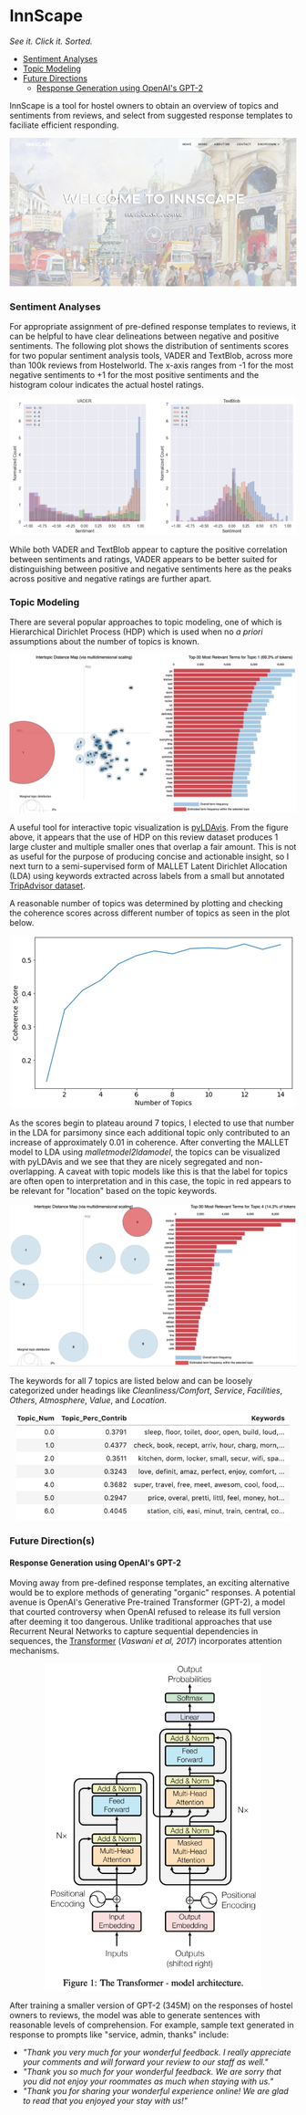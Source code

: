 # InnScape
*See it. Click it. Sorted.*

* [Sentiment Analyses](#Sentiment-Analyses)
* [Topic Modeling](#Topic-Modeling)
* [Future Directions](#Future-Directions)
  * [Response Generation using OpenAI's GPT-2](#Response-Generation-using-OpenAI's-GPT-2)

InnScape is a tool for hostel owners to obtain an overview of topics and sentiments from reviews, and select from suggested response templates to faciliate efficient responding. 


<p align="center">
  <img src="https://raw.githubusercontent.com/benjaminchew/InnScape/master/Figures/InnScape.png"></img>
</p>


### Sentiment Analyses


For appropriate assignment of pre-defined response templates to reviews, it can be helpful to have clear delineations between negative and positive sentiments. The following plot shows the distribution of sentiments scores for two popular sentiment analysis tools, VADER and TextBlob, across more than 100k reviews from Hostelworld. The x-axis ranges from -1 for the most negative sentiments to +1 for the most positive sentiments and the histogram colour indicates the actual hostel ratings. 


<p align="center">
  <img src="https://raw.githubusercontent.com/benjaminchew/InnScape/master/Figures/VaderBlob.png"></img>
</p>


While both VADER and TextBlob appear to capture the positive correlation between sentiments and ratings, VADER appears to be better suited for distinguishing between positive and negative sentiments here as the peaks across positive and negative ratings are further apart. 


### Topic Modeling


There are several popular approaches to topic modeling, one of which is Hierarchical Dirichlet Process (HDP) which is used when no *a priori* assumptions about the number of topics is known.


<p align="center">
  <img src="https://raw.githubusercontent.com/benjaminchew/InnScape/master/Figures/HDP.png"></img>
</p>


A useful tool for interactive topic visualization is [pyLDAvis](https://pypi.org/project/pyLDAvis/). From the figure above, it appears that the use of HDP on this review dataset produces 1 large cluster and multiple smaller ones that overlap a fair amount. This is not as useful for the purpose of producing concise and actionable insight, so I next turn to a semi-supervised form of MALLET Latent Dirichlet Allocation (LDA) using keywords extracted across labels from a small but annotated [TripAdvisor dataset](http://www.sobigdata.eu/dataset/tripadvisor-annotated-dataset).

A reasonable number of topics was determined by plotting and checking the coherence scores across different number of topics as seen in the plot below.


<p align="center">
  <img src="https://raw.githubusercontent.com/benjaminchew/InnScape/master/Figures/TopicNum.png"></img>
</p>


As the scores begin to plateau around 7 topics, I elected to use that number in the LDA for parsimony since each additional topic only contributed to an increase of approximately 0.01 in coherence. After converting the MALLET model to LDA using *malletmodel2ldamodel*, the topics can be visualized with pyLDAvis and we see that they are nicely segregated and non-overlapping. A caveat with topic models like this is that the label for topics are often open to interpretation and in this case, the topic in red appears to be relevant for "location" based on the topic keywords.


<p align="center">
  <img src="https://raw.githubusercontent.com/benjaminchew/InnScape/master/Figures/gLDA.png"></img>
</p>


The keywords for all 7 topics are listed below and can be loosely categorized under headings like *Cleanliness/Comfort*, *Service*, *Facilities*, *Others*, *Atmosphere*, *Value*, and *Location*.


<p align="center">
  <img src="https://raw.githubusercontent.com/benjaminchew/InnScape/master/Figures/TopicBox.png" width="480"></img>
</p>


### Future Direction(s)

#### Response Generation using OpenAI's GPT-2

Moving away from pre-defined response templates, an exciting alternative would be to explore methods of generating "organic" responses. A potential avenue is OpenAI's Generative Pre-trained Transformer (GPT-2), a model that courted controversy when OpenAI refused to release its full version after deeming it too dangerous. Unlike traditional approaches that use Recurrent Neural Networks to capture sequential dependencies in sequences, the [Transformer](https://arxiv.org/abs/1706.03762) (*Vaswani et al, 2017*) incorporates attention mechanisms.


<p align="center">
  <img src="https://raw.githubusercontent.com/benjaminchew/InnScape/master/Figures/Transformer.png" width="380"></img>
</p>



After training a smaller version of GPT-2 (345M) on the responses of hostel owners to reviews, the model was able to generate sentences with reasonable levels of comprehension. For example, sample text generated in response to prompts like "service, admin, thanks" include:

* *"Thank you very much for your wonderful feedback. I really appreciate your comments and will forward your review to our staff as well."*
* *"Thank you so much for your wonderful feedback. We are sorry that you did not enjoy your roommates as much when staying with us."*
* *"Thank you for sharing your wonderful experience online! We are glad to read that you enjoyed your stay with us!"*
